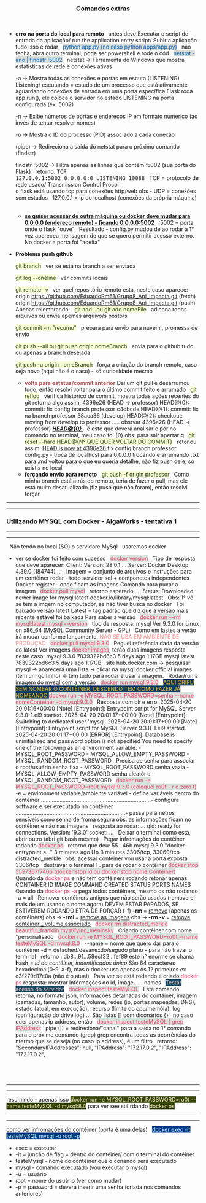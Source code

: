 ### <center>Comandos extras<center/>
 &nbsp;
 - <b>erro na porta do local para remoto </b>
&nbsp;
    antes deve Executar o script de entrada da aplicação/ run the application entry script/ Subir a aplicação 
    tudo isso é rodar 
&nbsp;
    <span style="color: #0466c8; background-color: #d9dcd6;">python app.py (no caso python apps/app.py)</span>
&nbsp;
    não fecha, abra outro terminal, pode ser powershell e rode o cód
&nbsp;
    <span style="color: #0466c8; background-color: #d9dcd6;">netstat -ano | findstr :5002</span>
&nbsp;
    netstat -> Ferramenta do Windows que mostra estatísticas de rede e conexões ativas

    -a -> Mostra todas as conexões e portas em escuta (LISTENING)
    Listening/ escutando = estado de um processo que está ativamente aguardando conexões de entrada em uma porta específica
    Flask roda app.run(), ele coloca o servidor no estado LISTENING na porta configurada (ex: 5002)

    -n -> Exibe números de portas e endereços IP em formato numérico (ao invés de tentar resolver nomes)

    -o -> Mostra o ID do processo (PID) associado a cada conexão

    (pipe) -> Redireciona a saída do netstat para o próximo comando (findstr)

    findstr :5002 -> Filtra apenas as linhas que contêm :5002 (sua porta do Flask)
&nbsp;
    retorno:
    <span style="font-family: monospace; white-space: pre;">TCP    127.0.0.1:5002         0.0.0.0:0              LISTENING       10088</span>
&nbsp; 
    TCP = protocolo de rede usado/ Transmission Control Procol  
    o flask está usando tcp para conexões http/web
    obs - UDP = conexões sem estados
&nbsp;
    127.0.0.1 = ip do localhost (conexões da própria máquina)
&nbsp;

    - <b><u> se quiser acessar de outra máquina ou docker deve mudar para 0.0.0.0 (endereço remoto) - ficando 0.0.0.0:5002 </u></b>
&nbsp;
    :5002 = porta onde o flask "ouve"
&nbsp;
Resultado -  config.py mudou de ao rodar a  1° vez apareceu mensagem de que se quero permitir acesso externo. No docker a porta foi "aceita"
&nbsp;
&nbsp;
- <b> Problema push github </b>
&nbsp;

    <span style="color:rgb(35, 59, 14); background-color:rgb(248, 252, 213);">git branch</span>
&nbsp;
    ver se está na branch a ser enviada
&nbsp;

    <span style="color:rgb(35, 59, 14); background-color:rgb(248, 252, 213);">git log --oneline</span>
&nbsp;
    ver commits locais
&nbsp;

    <span style="color:rgb(35, 59, 14); background-color:rgb(248, 252, 213);">git remote -v</span>
&nbsp;
    ver quel repositório remoto está, neste caso aparece:
    origin  https://github.com/EduardoRm61/Grupo8_Api_Impacta.git (fetch)
    origin  https://github.com/EduardoRm61/Grupo8_Api_Impacta.git (push)
&nbsp;
    Apenas relembrando:
&nbsp;
    <span style="color:rgb(35, 59, 14); background-color:rgb(248, 252, 213);">git add . ou git add nomeFile</span>
&nbsp;
    adicona todos arquivos ou envia apemas arquivo/s posto/s
&nbsp;

    <span style="color:rgb(35, 59, 14); background-color:rgb(248, 252, 213);">git commit -m "recumo"</span>
&nbsp;
    prepara para envio para nuvem , promessa de envio
&nbsp;

    <span style="color:rgb(35, 59, 14); background-color:rgb(248, 252, 213);">git push --all ou git push origin nomeBranch</span>
&nbsp;
    envia para o github tudo ou apenas a branch desejada
&nbsp;

    <span style="color:rgb(35, 59, 14); background-color:rgb(248, 252, 213);">git push -u origin nomeBranch</span>
&nbsp;
    força a criação do branch remoto, caso seja novo (aqui não é o caso) - só curiosidade mesmo
&nbsp;
    - <b><span style="color: #bc4b51;">volta para estatus/commit anterior</span></b>
    Dei um git pull e desarrumou tudo, então resolvi voltar para o último commit feito e arrumado
&nbsp;
    <span style="color:rgb(35, 59, 14); background-color:rgb(248, 252, 213);">git reflog</span>
&nbsp;
    verifica histórico de commit, mostra todas ações recentes do git
    retorna algo assim:
    4396e26 (HEAD -> professor) HEAD@{0}: commit: fix config branch professor
    c4dbcde HEAD@{1}: commit: fix na branch professor
    38aca36 (develop) HEAD@{2}: checkout: moving from develop to professor
    .....
    obsrvar 4396e26 (HEAD -> professor) <u><i><b> HEAD@{0} </u></i></b> - é este que deverá analisar e por no comando no terminal, meu caso foi {0}
    obs: para sair apertar <b>q</b>
&nbsp;
    <span style="color:rgb(35, 59, 14); background-color:rgb(248, 252, 213);">git reset --hard HEAD@{N° QUE QUER VOLTAR DO COMMIT}</span>
&nbsp;
    retonou assim:
    <u>HEAD is now at 4396e26 </u>fix config branch professor config.py - troca de localhost para 0.0.0.0 trocando e arrumando .txt para .md
    voltou para o que eu queria
    detalhe, não fiz push dele, só existia no local
&nbsp;
    - <b>forçando envio para remoto</b>
&nbsp;
    <span style="color:rgb(35, 59, 14); background-color:rgb(248, 252, 213);">git push -f origin professor</span>
&nbsp;
    Como minha branch está atrás do remoto, teria de fazer o pull, mas ele está muito desatualizado (fiz push que não foram), então resolvi forçar
&nbsp;
&nbsp;
-----------------------------------------------------------------------
-----------------------------------------------------------------------
### Utilizando MYSQL com Docker - AlgaWorks - tentativa 1

-----------------------------------------------------------------------
-----------------------------------------------------------------------
&nbsp;
Não tendo no local (SO) o servidore MySql
&nbsp;
usaremos docker
&nbsp;
- ver se docker foi feito com sucesso
&nbsp;
    <span style="color:rgb(245, 57, 104); background-color: #d8e2dc;">docker version</span>
&nbsp;
    Tipo de resposta que deve aparecer:
    Client:
    Version:           28.0.1
    ...
    Server: Docker Desktop 4.39.0 (184744)
    ...
&nbsp;
    Imagem = conjunto de arquivos e instruções para um contêiner rodar - todo servidor sql + componetes independentes
&nbsp;
    Docker register - onde ficam as imagens
    Comando para puxar a imagem
&nbsp;
    <span style="color:rgb(245, 57, 104); background-color: #d8e2dc;">docker pull mysql</span>
&nbsp;
    retorno esperado:
    ...
    Status: Downloaded newer image for mysql:latest
    docker.io/library/mysql:latest
&nbsp;
    Obs: 1° vê se tem a imgem no computador, se não tiver busca no docker
&nbsp;
    Foi baixado versão latest
    Latest = tag padrão que diz que a versão mais recente estável foi baixada
    Para saber a versão
&nbsp;
    <span style="color:rgb(245, 57, 104); background-color: #d8e2dc;">docker run --rm mysql:latest mysql --version</span>
&nbsp;
    tipo de resposta:
    mysql  Ver 9.3.0 for Linux on x86_64 (MySQL Community Server - GPL)
&nbsp;
    Como em lastes a verão irá mudar conforme lançamento, <span style ="color: #f28482;"> NÃO SE USA EM AMBIENTE DE PRODUÇÃO</span>
&nbsp;
    <span style="color:rgb(245, 57, 104); background-color: #d8e2dc;">docker pull mysql:9.3.0</span>
&nbsp;
    Peguei referência dada da versão do latest
    Ver imagens <span style="color:rgb(245, 57, 104); background-color: #d8e2dc;">docker images</span>, terão duas imagens
    resposta neste caso:
    mysql        9.3.0     7839322bd6c3   5 days ago    1.17GB
    mysql        latest    7839322bd6c3   5 days ago    1.17GB
&nbsp;
    site hub.docker.com -> pesquisar mysql -> aoarecerá uma lista -> clicar na mysql docker official images (tem um golfinho) -> tem tudo para rodar e usar a imagem.
&nbsp;
    Rodar/run a imagem do mysql com a versão
&nbsp;
    <span style="color:rgb(245, 57, 104); background-color: #d8e2dc;">docker run mysql:9.3.0</span>
&nbsp;
    <span style="color:#ffba08; background-color: #0d3b66;">AQUI CRIPU SEM NOMEAR O CONTÊINER, DESCENDO TEM COMO FAZER JÁ NOMEANDO </span>
    <span style="color:rgb(245, 57, 104); background-color: #d8e2dc;">docker run -e MYSQL_ROOT_PASSWORD=senha --name nomeConteiner -d mysql:9.3.0</span>
&nbsp;
    Resposta com ok e erro:
    2025-04-20 20:01:16+00:00 [Note] [Entrypoint]: Entrypoint script for MySQL Server 9.3.0-1.el9 started.
    2025-04-20 20:01:17+00:00 [Note] [Entrypoint]: Switching to dedicated user 'mysql'
    2025-04-20 20:01:17+00:00 [Note] [Entrypoint]: Entrypoint script for MySQL Server 9.3.0-1.el9 started.
    2025-04-20 20:01:17+00:00 [ERROR] [Entrypoint]: Database is uninitialized and password option is not specified
        You need to specify one of the following as an environment variable:
        - MYSQL_ROOT_PASSWORD
        - MYSQL_ALLOW_EMPTY_PASSWORD
        - MYSQL_RANDOM_ROOT_PASSWORD
&nbsp;
    Precisa de senha para associar o root/usuário 
    senha fixa - MYSQL_ROOT_PASSWORD
    senha vazia - MYSQL_ALLOW_EMPTY_PASSWORD
    senha aleatória - MYSQL_RANDOM_ROOT_PASSWORD
&nbsp;
        <span style="color:rgb(245, 57, 104); background-color: #d8e2dc;">docker run -e MYSQL_ROOT_PASSWORD=ro0t mysql:9.3.0 (coloquei ro0t - r o zero t)</span>
&nbsp;
    -e = environment variable/ambiente variável - define variáveis dentro do contêiner
    .......................................................................- configura software e ser executado no contêiner
    .......................................................................- passa parâmetros sensíveis como senha de froma segura
    obs: as informações ficam no contêiner e não nas imagens
&nbsp;
    resposta ao rodar:
    ...
    qld: ready for connections. Version: '9.3.0'  socket: ...
&nbsp;
    Deixar o terminal como está, abrir outro (abri git bash mesmo)
&nbsp;
    Pegar infromações do contêiner rodando <span style="color:rgb(245, 57, 104); background-color: #d8e2dc;">docker ps</span>
&nbsp;
    retorno que deu:
    55...46b   mysql:9.3.0   "docker-entrypoint.s…"   3 minutes ago    Up 3 minutes    3306/tcp, 33060/tcp    distracted_merkle
&nbsp;
    obs: acessar contêiner vou usar a porta exposta 3306/tcp
&nbsp;
    destravar o ternimal
    1 . para de rodar o contêiner
    <span style="color:rgb(245, 57, 104); background-color: #d8e2dc;">docker stop 5597367f746b (docker stop id ou docker stop nome Conteiner)</span>
&nbsp;
    Quando dá <span style="color:rgb(245, 57, 104);">docker ps</span> e não tem contêiners rodando retonar apenas:
    CONTAINER ID   IMAGE     COMMAND   CREATED   STATUS    PORTS     NAMES
&nbsp;
    Quando dá <span style="color:rgb(245, 57, 104);">docker ps -a</span> pega todos contêiners, mesmo os não rodando
    -a = all
&nbsp;
    Remover contêiners antigos que não serão usados (removerei mais de um usando o nome agora)
    DEVEM ESTAR PARADOS, SE ESTIVEREM RODANDO ETRÁ DE FORÇAR (-f)
    <b>-rm </b>= <u>remove</u> (apenas os contêiners)
    obs -><b> -rmi </b>= <u>remove as imagens</u>
    obs -><b> -rm -v </b>= <u>remove contêiner _ volume associado</u>
&nbsp;
    <span style="color:rgb(245, 57, 104); background-color: #d8e2dc;">docker rm distracted_merkle beautiful_franklin mystifying_meninsky</span> 
&nbsp;
    Criando contêiner com nome "personalisado
&nbsp;
    <span style="color:rgb(245, 57, 104); background-color: #d8e2dc;">docker run -e MYSQL_ROOT_PASSWORD=ro0t --name testeMySQL -d mysql:8.0</span>
&nbsp;
    --name = nome que quero dar para o contêiner
    -d = detached/desanexdo/segudo plano - para não travar o terminal 
&nbsp;
    retorno :
    db8...91...58ecf32...fef89
    este n° enorme se chama <b>hash</b> = <i> id do contêiner, indentificados único</i>
    São 64 caracteres hexadecimal(0-9, a-f), mas o docker usa apenas os 12 primeiros ex c3f279d17e0a (não é o atual)
&nbsp;
    Para ver se está rodando e criado <span style="color:rgb(245, 57, 104);">docker ps</span>
    resposta: mostrar informações do id, image ..... names
&nbsp;
    <span style="color: #f5cac3; background: #1b4965;">Testar acesso do servidor</span>
&nbsp;
    <span style="color:rgb(245, 57, 104); background-color: #d8e2dc;">docker inspect testeMySQL</span>
&nbsp;
    Este comando retorna, no formato json, informações detalhadas do container, imagem (camadas, tamanho, autor), volume, redes (ip, portas mapeadas, DNS), estado (atual, em execução), recurso (limite do cpu/memóia), log (configuração do drive log) ...
    São listas [] com diconários {}
&nbsp;
    no caso quer apenas ip address, então
&nbsp;
        <span style="color:rgb(245, 57, 104); background-color: #d8e2dc;">docker inspect testeMySQL | grep IPAddress</span>
&nbsp;
    pipe (|) = redireciona/"canal" para a saída no 1° comando para o próximo comando (grep)
    grep encontra todas as ocorrências do ntermo que se deseja (no caso Ip address), é um filtro
&nbsp;
    retorno:
                "SecondaryIPAddresses": null,
            "IPAddress": "172.17.0.2",
                    "IPAddress": "172.17.0.2",

&nbsp;
-----------------------------------------------------------------------
-----------------------------------------------------------------------
-----------------------------------------------------------------------
resumindo - apenas isso
    <span style="color: #faedcd; background-color:rgb(55, 70, 7);">docker run -e MYSQL_ROOT_PASSWORD=ro0t --name testeMySQL -d mysql:8.0</span>
para ver see stá rdando
    <span style="color: #faedcd; background-color: rgb(55, 70, 7);">docker ps</span>

-----------------------------------------------------------------------
-----------------------------------------------------------------------

como ver infromações do contêiner (porta é uma delas)
&nbsp;
<span style="color: #caf0f8; background-color: #023e8a;">docker exec -it testeMySQL mysql -u root -p</span>
&nbsp;
- exec = executar
- -it = junção de flag = dentro do contêiner/ com o terminal do contêiner
- testeMysql - nome do contêiner que  o conando será executado
- mysql - comando executado (vou executar o mysql)
- -u = usuário
- root = nome do usuário (ver como mudar)
- -p = password = deverá inserir uma senha (criada nos comandos anteriores)
&nbsp;

&nbsp;
&nbsp;
&nbsp;
&nbsp;
&nbsp;
&nbsp;
&nbsp;
&nbsp;
&nbsp;
&nbsp;
&nbsp;
&nbsp;
&nbsp;